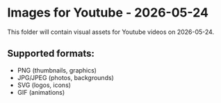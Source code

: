 # Images for Youtube - 2026-05-24

This folder will contain visual assets for Youtube videos on 2026-05-24.

## Supported formats:
- PNG (thumbnails, graphics)
- JPG/JPEG (photos, backgrounds)
- SVG (logos, icons)
- GIF (animations)
